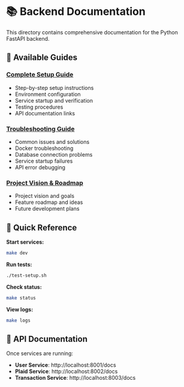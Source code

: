 # 📚 Backend Documentation

This directory contains comprehensive documentation for the Python FastAPI backend.

## 📖 Available Guides

### **[Complete Setup Guide](COMPLETE_SETUP_GUIDE.md)**
- Step-by-step setup instructions
- Environment configuration
- Service startup and verification
- Testing procedures
- API documentation links

### **[Troubleshooting Guide](TROUBLESHOOTING.md)**
- Common issues and solutions
- Docker troubleshooting
- Database connection problems
- Service startup failures
- API error debugging

### **[Project Vision & Roadmap](PROJECT_VISION.md)**
- Project vision and goals
- Feature roadmap and ideas
- Future development plans

## 🚀 Quick Reference

**Start services:**
```bash
make dev
```

**Run tests:**
```bash
./test-setup.sh
```

**Check status:**
```bash
make status
```

**View logs:**
```bash
make logs
```

## 🔗 API Documentation

Once services are running:
- **User Service**: http://localhost:8001/docs
- **Plaid Service**: http://localhost:8002/docs  
- **Transaction Service**: http://localhost:8003/docs
